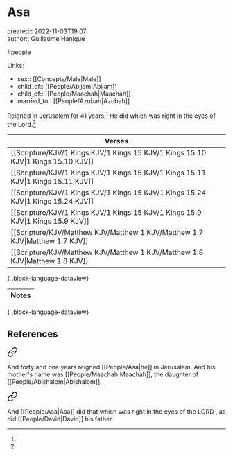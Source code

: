 # Asa

created:: 2022-11-03T19:07  
author:: Guillaume Hanique

#people

Links:

- sex:: [[Concepts/Male\|Male]]
- child_of:: [[People/Abijam\|Abijam]]
- child_of:: [[People/Maachah\|Maachah]]
- married_to:: [[People/Azubah\|Azubah]]

Reigned in Jerusalem for 41 years.[^1] He did which was right in the eyes of the Lord.[^2]

| Verses                                                                               |
| ------------------------------------------------------------------------------------ |
| [[Scripture/KJV/1 Kings KJV/1 Kings 15 KJV/1 Kings 15.10 KJV\|1 Kings 15.10 KJV]] |
| [[Scripture/KJV/1 Kings KJV/1 Kings 15 KJV/1 Kings 15.11 KJV\|1 Kings 15.11 KJV]] |
| [[Scripture/KJV/1 Kings KJV/1 Kings 15 KJV/1 Kings 15.24 KJV\|1 Kings 15.24 KJV]] |
| [[Scripture/KJV/1 Kings KJV/1 Kings 15 KJV/1 Kings 15.9 KJV\|1 Kings 15.9 KJV]]   |
| [[Scripture/KJV/Matthew KJV/Matthew 1 KJV/Matthew 1.7 KJV\|Matthew 1.7 KJV]]      |
| [[Scripture/KJV/Matthew KJV/Matthew 1 KJV/Matthew 1.8 KJV\|Matthew 1.8 KJV]]      |

{ .block-language-dataview}

| Notes |
| ----- |

{ .block-language-dataview}

## References

[^1]: 
<div class="transclusion internal-embed is-loaded"><a class="markdown-embed-link" href="/scripture/kjv/1-kings-kjv/1-kings-15-kjv/1-kings-15-10-kjv/" aria-label="Open link"><svg xmlns="http://www.w3.org/2000/svg" width="24" height="24" viewBox="0 0 24 24" fill="none" stroke="currentColor" stroke-width="2" stroke-linecap="round" stroke-linejoin="round" class="svg-icon lucide-link"><path d="M10 13a5 5 0 0 0 7.54.54l3-3a5 5 0 0 0-7.07-7.07l-1.72 1.71"></path><path d="M14 11a5 5 0 0 0-7.54-.54l-3 3a5 5 0 0 0 7.07 7.07l1.71-1.71"></path></svg></a><div class="markdown-embed">



And forty and one years reigned [[People/Asa\|he]] in Jerusalem. And his mother's name was [[People/Maachah\|Maachah]], the daughter of [[People/Abishalom\|Abishalom]].


</div></div>


[^2]: 
<div class="transclusion internal-embed is-loaded"><a class="markdown-embed-link" href="/scripture/kjv/1-kings-kjv/1-kings-15-kjv/1-kings-15-11-kjv/" aria-label="Open link"><svg xmlns="http://www.w3.org/2000/svg" width="24" height="24" viewBox="0 0 24 24" fill="none" stroke="currentColor" stroke-width="2" stroke-linecap="round" stroke-linejoin="round" class="svg-icon lucide-link"><path d="M10 13a5 5 0 0 0 7.54.54l3-3a5 5 0 0 0-7.07-7.07l-1.72 1.71"></path><path d="M14 11a5 5 0 0 0-7.54-.54l-3 3a5 5 0 0 0 7.07 7.07l1.71-1.71"></path></svg></a><div class="markdown-embed">



And [[People/Asa\|Asa]] did that which was right in the eyes of the LORD , as did [[People/David\|David]] his father.


</div></div>

